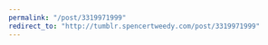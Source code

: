 ```yaml
---
permalink: "/post/3319971999"
redirect_to: "http://tumblr.spencertweedy.com/post/3319971999"
---
```

